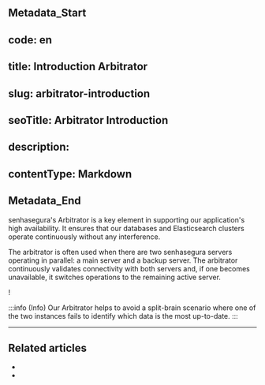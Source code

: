 ## Metadata_Start 
## code: en
## title: Introduction Arbitrator 
## slug: arbitrator-introduction 
## seoTitle: Arbitrator Introduction 
## description:  
## contentType: Markdown 
## Metadata_End
senhasegura's Arbitrator is a key element in supporting our application's high availability. It ensures that our databases and Elasticsearch clusters operate continuously without any interference.

The arbitrator is often used when there are two senhasegura servers operating in parallel: a main server and a backup server. The arbitrator continuously validates connectivity with both servers and, if one becomes unavailable, it switches operations to the remaining active server.


!

:::info (Info)
Our Arbitrator helps to avoid a split-brain scenario where one of the two instances fails to identify which data is the most up-to-date.
:::

---
## Related articles

- 
- 